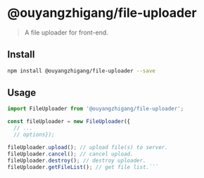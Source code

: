 # @ouyangzhigang/file-uploader

> A file uploader for front-end.

## Install

```bash
npm install @ouyangzhigang/file-uploader --save
```

## Usage

```js
import FileUploader from '@ouyangzhigang/file-uploader';

const fileUploader = new FileUploader({
  // ...
  // options});

fileUploader.upload(); // upload file(s) to server.
fileUploader.cancel(); // cancel upload.
fileUploader.destroy(); // destroy uploader.
fileUploader.getFileList(); // get file list.```


